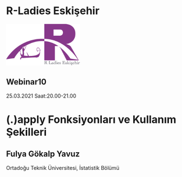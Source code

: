 # R-Ladies Eskişehir 

<img src="https://github.com/bkanx/R-Ladies-EskisehR-Stickers/blob/master/Init.png" width="200"> 


## Webinar10




25.03.2021 Saat:20.00-21.00

# (.)apply Fonksiyonları ve Kullanım Şekilleri

## Fulya Gökalp Yavuz
Ortadoğu Teknik Üniversitesi, İstatistik Bölümü
